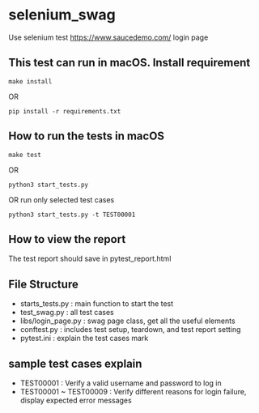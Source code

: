 # selenium_swag
Use selenium test https://www.saucedemo.com/ login page

## This test can run in macOS. Install requirement
```shell
make install
```

OR

```shell
pip install -r requirements.txt
```


## How to run the tests in macOS
```shell
make test
```

OR

```shell
python3 start_tests.py
```

OR run only selected test cases

```shell
python3 start_tests.py -t TEST00001
```

## How to view the report
The test report should save in pytest_report.html


## File Structure
- starts_tests.py : main function to start the test
- test_swag.py : all test cases
- libs/login_page.py : swag page class, get all the useful elements
- conftest.py : includes test setup, teardown, and test report setting
- pytest.ini : explain the test cases mark

## sample test cases explain
- TEST00001 : Verify a valid username and password to log in
- TEST00001 ~ TEST00009 : Verify different reasons for login failure, display expected error messages


